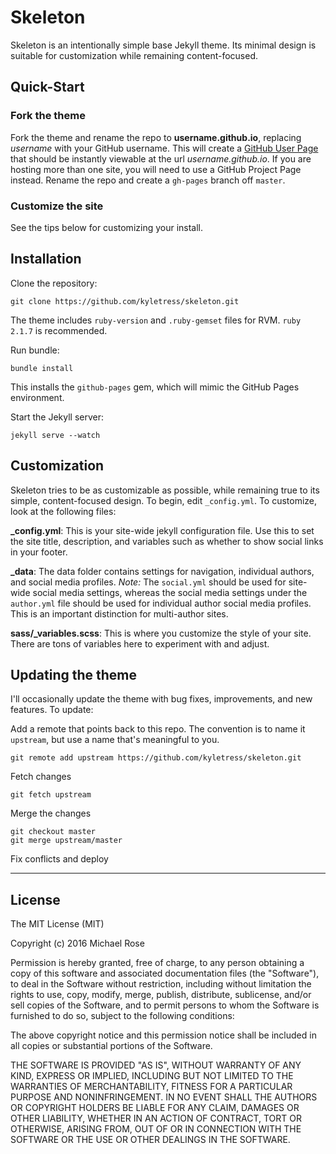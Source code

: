 # Skeleton

Skeleton is an intentionally simple base Jekyll theme. Its minimal design is suitable for customization while remaining content-focused.

## Quick-Start

### Fork the theme
Fork the theme and rename the repo to **username.github.io**, replacing *username* with your GitHub username. This will create a [GitHub User Page](https://help.github.com/categories/github-pages-basics/) that should be instantly viewable at the url *username.github.io*. If you are hosting more than one site, you will need to use a GitHub Project Page instead. Rename the repo and create a `gh-pages` branch off `master`. 

### Customize the site
See the tips below for customizing your install. 

## Installation

Clone the repository:

~~~
git clone https://github.com/kyletress/skeleton.git
~~~

The theme includes `ruby-version` and `.ruby-gemset` files for RVM. `ruby 2.1.7` is recommended.

Run bundle:

~~~
bundle install
~~~

This installs the `github-pages` gem, which will mimic the GitHub Pages environment.

Start the Jekyll server:

~~~
jekyll serve --watch
~~~

## Customization
Skeleton tries to be as customizable as possible, while remaining true to its simple, content-focused design. To begin, edit `_config.yml`. To customize, look at the following files: 

**_config.yml**: This is your site-wide jekyll configuration file. Use this to set the site title, description, and variables such as whether to show social links in your footer. 

**_data**: The data folder contains settings for navigation, individual authors, and social media profiles. *Note:* The `social.yml` should be used for site-wide social media settings, whereas the social media settings under the `author.yml` file should be used for individual author social media profiles. This is an important distinction for multi-author sites. 

**sass/_variables.scss**: This is where you customize the style of your site. There are tons of variables here to experiment with and adjust. 

## Updating the theme 
I'll occasionally update the theme with bug fixes, improvements, and new features. To update: 

Add a remote that points back to this repo. The convention is to name it `upstream`, but use a name that's meaningful to you.
~~~
git remote add upstream https://github.com/kyletress/skeleton.git
~~~
Fetch changes
~~~
git fetch upstream
~~~
Merge the changes
~~~
git checkout master
git merge upstream/master
~~~
Fix conflicts and deploy

---

## License

The MIT License (MIT)

Copyright (c) 2016 Michael Rose

Permission is hereby granted, free of charge, to any person obtaining a copy
of this software and associated documentation files (the "Software"), to deal
in the Software without restriction, including without limitation the rights
to use, copy, modify, merge, publish, distribute, sublicense, and/or sell
copies of the Software, and to permit persons to whom the Software is
furnished to do so, subject to the following conditions:

The above copyright notice and this permission notice shall be included in all
copies or substantial portions of the Software.

THE SOFTWARE IS PROVIDED "AS IS", WITHOUT WARRANTY OF ANY KIND, EXPRESS OR
IMPLIED, INCLUDING BUT NOT LIMITED TO THE WARRANTIES OF MERCHANTABILITY,
FITNESS FOR A PARTICULAR PURPOSE AND NONINFRINGEMENT. IN NO EVENT SHALL THE
AUTHORS OR COPYRIGHT HOLDERS BE LIABLE FOR ANY CLAIM, DAMAGES OR OTHER
LIABILITY, WHETHER IN AN ACTION OF CONTRACT, TORT OR OTHERWISE, ARISING FROM,
OUT OF OR IN CONNECTION WITH THE SOFTWARE OR THE USE OR OTHER DEALINGS IN THE
SOFTWARE.
